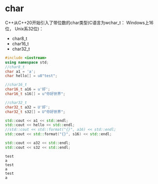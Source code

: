 
# char
C++从C++20开始引入了带位数的char类型(C语言为wchar_t： Windows上16位， Unix系32位)：
* char8_t
* char16_t
* char32_t
```cpp
#include <iostream>
using namespace std;
//char8_t
char a1 = 'a';
char hello[] = u8"test";

//char16_t
char16_t a16 = u'好';
char16_t s16[] = u"你好世界";

//char32_t
char32_t a32 = U'好';
char32_t s32[] = U"你好世界";

std::cout << a1 << std::endl;
std::cout << hello << std::endl;
//std::cout << std::format("{}", a16) << std::endl;
std::cout << std::format("{}", s16) << std::endl;

std::cout << a32 << std::endl;
std::cout << s32 << std::endl;
```
```output
test
a
test
a
test
a
```

